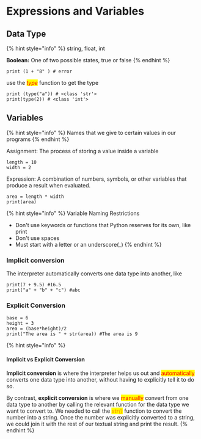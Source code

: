 # Expressions and Variables

## Data Type

{% hint style="info" %}
string, float, int

**Boolean:** One of two possible states, true or false
{% endhint %}

`print (1 + "8" ) # error`

use the _<mark style="color:red;">type</mark>_ <mark style="color:red;"></mark><mark style="color:red;"></mark> function to get the type

```
print (type("a")) # <class 'str'>
print(type(2)) # <class 'int'>
```

## Variables

{% hint style="info" %}
Names that we give to certain values in our programs
{% endhint %}

Assignment: The process of storing a value inside a variable

```
length = 10
width = 2
```

Expression: A combination of numbers, symbols, or other variables that produce a result when evaluated.

```
area = length * width
print(area)
```

{% hint style="info" %}
Variable Naming Restrictions

* Don't use keywords or functions that Python reserves for its own, like print
* Don't use spaces
* Must start with a letter or an underscore(\_)
{% endhint %}

### Implicit conversion

The interpreter automatically converts one data type into another, like

```
print(7 + 9.5) #16.5
print("a" + "b" + "c") #abc
```

### Explicit Conversion

```
base = 6
height = 3
area = (base*height)/2
print("The area is " + str(area)) #The area is 9
```

{% hint style="info" %}
#### Implicit vs Explicit Conversion

**Implicit conversion** is where the interpreter helps us out and <mark style="color:red;">automatically</mark> converts one data type into another, without having to explicitly tell it to do so.

By contrast, **explicit conversion** is where we <mark style="color:red;">manually</mark> convert from one data type to another by calling the relevant function for the data type we want to convert to. We needed to call the _<mark style="color:orange;">**str()**</mark>_ function to convert the number into a string. Once the number was explicitly converted to a string, we could join it with the rest of our textual string and print the result.
{% endhint %}

##
